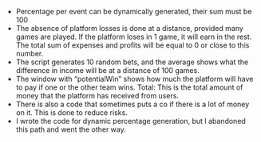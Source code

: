 - Percentage per event can be dynamically generated, their sum must be 100
- The absence of platform losses is done at a distance, provided many games are played. If the platform loses in 1 game, it will earn in the rest. The total sum of expenses and profits will be equal to 0 or close to this number.
- The script generates 10 random bets, and the average shows what the difference in income will be at a distance of 100 games.
- The window with “potentialWin” shows how much the platform will have to pay if one or the other team wins. Total: This is the total amount of money that the platform has received from users.
- There is also a code that sometimes puts a co if there is a lot of money on it. This is done to reduce risks.
- I wrote the code for dynamic percentage generation, but I abandoned this path and went the other way.